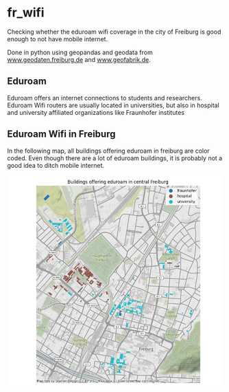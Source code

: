 # fr_wifi
Checking whether the eduroam wifi coverage in the city of Freiburg is good enough to not have mobile internet.

Done in python using geopandas and geodata from www.geodaten.freiburg.de and www.geofabrik.de.

## Eduroam
Eduroam offers an internet connections to students and researchers. Eduroam Wifi routers are usually located in universities, but also in hospital and university affiliated organizations like Fraunhofer institutes

## Eduroam Wifi in Freiburg
In the following map, all buildings offering eduroam in freiburg are color coded. Even though there are a lot of eduroam buildings, it is probably not a good idea to ditch mobile internet.

![edu_buildings](media/edu_map.png)

